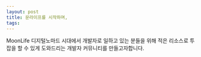 ```yaml
---
layout: post
title: 문라이프를 시작하며,
tags:
---
```


MoonLife 디지털노마드 시대에서 개발자로 일하고 있는 분들을 위해 적은 리소스로 투잡을 할 수 있게 도와드리는 개발자 커뮤니티를 만들고자합니다.
